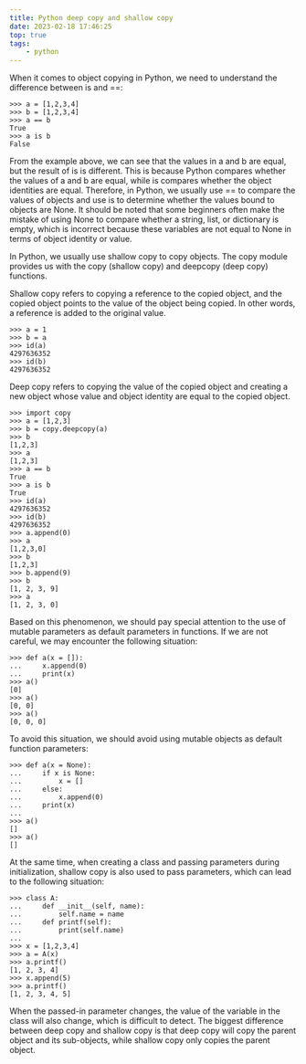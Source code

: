 ```yaml
---
title: Python deep copy and shallow copy
date: 2023-02-18 17:46:25
top: true
tags:
    - python
---
```

When it comes to object copying in Python, we need to understand the difference between is and ==:

```
>>> a = [1,2,3,4]
>>> b = [1,2,3,4]
>>> a == b
True
>>> a is b
False

```

From the example above, we can see that the values in a and b are equal, but the result of is is different. This is because Python compares whether the values of a and b are equal, while is compares whether the object identities are equal. Therefore, in Python, we usually use == to compare the values of objects and use is to determine whether the values bound to objects are None. It should be noted that some beginners often make the mistake of using None to compare whether a string, list, or dictionary is empty, which is incorrect because these variables are not equal to None in terms of object identity or value.

In Python, we usually use shallow copy to copy objects. The copy module provides us with the copy (shallow copy) and deepcopy (deep copy) functions.

Shallow copy refers to copying a reference to the copied object, and the copied object points to the value of the object being copied. In other words, a reference is added to the original value.

```
>>> a = 1
>>> b = a
>>> id(a)
4297636352
>>> id(b)
4297636352

```

Deep copy refers to copying the value of the copied object and creating a new object whose value and object identity are equal to the copied object.

```
>>> import copy
>>> a = [1,2,3]
>>> b = copy.deepcopy(a)
>>> b
[1,2,3]
>>> a
[1,2,3]
>>> a == b
True
>>> a is b
True
>>> id(a)
4297636352
>>> id(b)
4297636352
>>> a.append(0)
>>> a
[1,2,3,0]
>>> b
[1,2,3]
>>> b.append(9)
>>> b
[1, 2, 3, 9]
>>> a
[1, 2, 3, 0]

```

Based on this phenomenon, we should pay special attention to the use of mutable parameters as default parameters in functions. If we are not careful, we may encounter the following situation:

```
>>> def a(x = []):
...     x.append(0)
...     print(x)
>>> a()
[0]
>>> a()
[0, 0]
>>> a()
[0, 0, 0]

```

To avoid this situation, we should avoid using mutable objects as default function parameters:

```
>>> def a(x = None):
...     if x is None:
...         x = []
...     else:
...         x.append(0)
...     print(x)
...
>>> a()
[]
>>> a()
[]

```

At the same time, when creating a class and passing parameters during initialization, shallow copy is also used to pass parameters, which can lead to the following situation:

```
>>> class A:
...     def __init__(self, name):
...         self.name = name
...     def printf(self):
...         print(self.name)
...
>>> x = [1,2,3,4]
>>> a = A(x)
>>> a.printf()
[1, 2, 3, 4]
>>> x.append(5)
>>> a.printf()
[1, 2, 3, 4, 5]

```

When the passed-in parameter changes, the value of the variable in the class will also change, which is difficult to detect. The biggest difference between deep copy and shallow copy is that deep copy will copy the parent object and its sub-objects, while shallow copy only copies the parent object.
